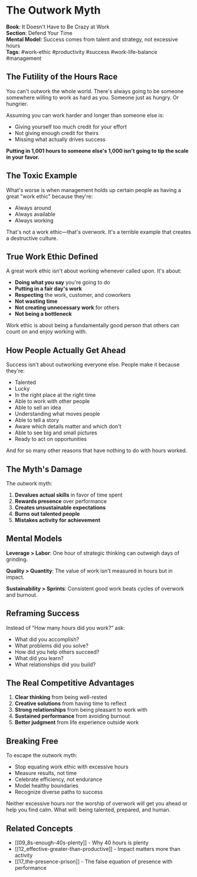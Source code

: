 # The Outwork Myth

**Book**: It Doesn't Have to Be Crazy at Work  
**Section**: Defend Your Time  
**Mental Model**: Success comes from talent and strategy, not excessive hours  
**Tags**: #work-ethic #productivity #success #work-life-balance #management

## The Futility of the Hours Race

You can't outwork the whole world. There's always going to be someone somewhere willing to work as hard as you. Someone just as hungry. Or hungrier.

Assuming you can work harder and longer than someone else is:
- Giving yourself too much credit for your effort
- Not giving enough credit for theirs
- Missing what actually drives success

**Putting in 1,001 hours to someone else's 1,000 isn't going to tip the scale in your favor.**

## The Toxic Example

What's worse is when management holds up certain people as having a great "work ethic" because they're:
- Always around
- Always available  
- Always working

That's not a work ethic—that's overwork. It's a terrible example that creates a destructive culture.

## True Work Ethic Defined

A great work ethic isn't about working whenever called upon. It's about:
- **Doing what you say** you're going to do
- **Putting in a fair day's work**
- **Respecting** the work, customer, and coworkers
- **Not wasting time**
- **Not creating unnecessary work** for others
- **Not being a bottleneck**

Work ethic is about being a fundamentally good person that others can count on and enjoy working with.

## How People Actually Get Ahead

Success isn't about outworking everyone else. People make it because they're:
- Talented
- Lucky
- In the right place at the right time
- Able to work with other people
- Able to sell an idea
- Understanding what moves people
- Able to tell a story
- Aware which details matter and which don't
- Able to see big and small pictures
- Ready to act on opportunities

And for so many other reasons that have nothing to do with hours worked.

## The Myth's Damage

The outwork myth:
1. **Devalues actual skills** in favor of time spent
2. **Rewards presence** over performance
3. **Creates unsustainable expectations**
4. **Burns out talented people**
5. **Mistakes activity for achievement**

## Mental Models

**Leverage > Labor**: One hour of strategic thinking can outweigh days of grinding.

**Quality > Quantity**: The value of work isn't measured in hours but in impact.

**Sustainability > Sprints**: Consistent good work beats cycles of overwork and burnout.

## Reframing Success

Instead of "How many hours did you work?" ask:
- What did you accomplish?
- What problems did you solve?
- How did you help others succeed?
- What did you learn?
- What relationships did you build?

## The Real Competitive Advantages

1. **Clear thinking** from being well-rested
2. **Creative solutions** from having time to reflect
3. **Strong relationships** from being pleasant to work with
4. **Sustained performance** from avoiding burnout
5. **Better judgment** from life experience outside work

## Breaking Free

To escape the outwork myth:
- Stop equating work ethic with excessive hours
- Measure results, not time
- Celebrate efficiency, not endurance
- Model healthy boundaries
- Recognize diverse paths to success

Neither excessive hours nor the worship of overwork will get you ahead or help you find calm. What will: being talented, prepared, and human.

## Related Concepts
- [[09_8s-enough-40s-plenty]] - Why 40 hours is plenty
- [[12_effective-greater-than-productive]] - Impact matters more than activity
- [[17_the-presence-prison]] - The false equation of presence with performance